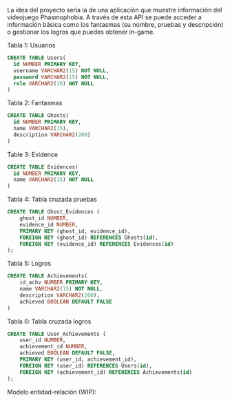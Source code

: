 La idea del proyecto sería la de una aplicación que muestre información del videojuego Phasmophobia. A través de esta API se puede acceder a información básica como los fantasmas (su nombre, pruebas y descripción) o gestionar los logros que puedes obtener in-game.


Tabla 1: Usuarios

```sql
CREATE TABLE Users(
  id NUMBER PRIMARY KEY,
  username VARCHAR2(15) NOT NULL,
  password VARCHAR2(15) NOT NULL,
  role VARCHAR2(10) NOT NULL
)
```


Tabla 2: Fantasmas

```sql
CREATE TABLE Ghosts(
  id NUMBER PRIMARY KEY,
  name VARCHAR2(15),
  description VARCHAR2(200)
)
```

Table 3: Evidence

```sql
CREATE TABLE Evidences(
  id NUMBER PRIMARY KEY,
  name VARCHAR2(15) NOT NULL
)
```

Tabla 4: Tabla cruzada pruebas

```sql
CREATE TABLE Ghost_Evidences (
    ghost_id NUMBER,
    evidence_id NUMBER,
    PRIMARY KEY (ghost_id, evidence_id),
    FOREIGN KEY (ghost_id) REFERENCES Ghosts(id),
    FOREIGN KEY (evidence_id) REFERENCES Evidences(id)
);
```

Tabla 5: Logros

```sql
CREATE TABLE Achievements(
    id_achv NUMBER PRIMARY KEY,
    name VARCHAR2(15) NOT NULL,
    description VARCHAR2(200),
    achieved BOOLEAN DEFAULT FALSE
)
```


Tabla 6: Tabla cruzada logros

```sql
CREATE TABLE User_Achievements (
    user_id NUMBER,
    achievement_id NUMBER,
    achieved BOOLEAN DEFAULT FALSE,
    PRIMARY KEY (user_id, achievement_id),
    FOREIGN KEY (user_id) REFERENCES Users(id),
    FOREIGN KEY (achievement_id) REFERENCES Achievements(id)
);
```

Modelo entidad-relación (WIP):

